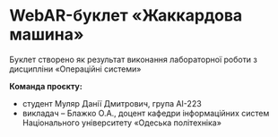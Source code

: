 # WebAR-буклет «Жаккардова машина»
Буклет створено як результат виконання лабораторної роботи з дисципліни
«Операційні системи» 

**Команда проєкту:**
- студент Муляр Данії Дмитрович, група AI-223
- викладач – Блажко О.А., доцент кафедри інформаційних систем Національного
університету «Одеська політехніка»
